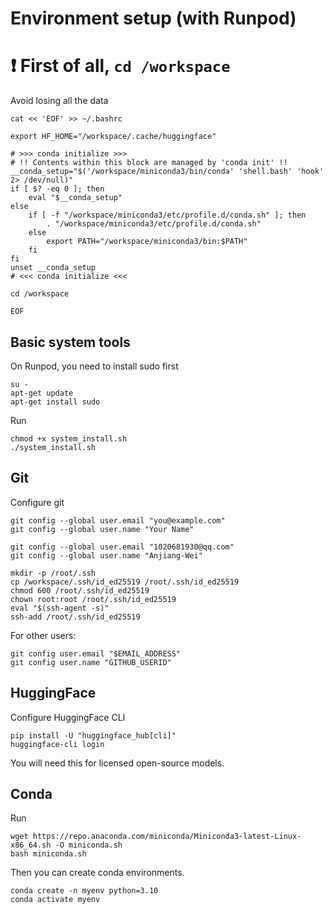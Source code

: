 # Environment setup (with Runpod)

# ❗ First of all, `cd /workspace`

Avoid losing all the data

```
cat << 'EOF' >> ~/.bashrc

export HF_HOME="/workspace/.cache/huggingface"

# >>> conda initialize >>>
# !! Contents within this block are managed by 'conda init' !!
__conda_setup="$('/workspace/miniconda3/bin/conda' 'shell.bash' 'hook' 2> /dev/null)"
if [ $? -eq 0 ]; then
    eval "$__conda_setup"
else
    if [ -f "/workspace/miniconda3/etc/profile.d/conda.sh" ]; then
        . "/workspace/miniconda3/etc/profile.d/conda.sh"
    else
        export PATH="/workspace/miniconda3/bin:$PATH"
    fi
fi
unset __conda_setup
# <<< conda initialize <<<

cd /workspace

EOF
```

## Basic system tools

On Runpod, you need to install sudo first
```
su -
apt-get update
apt-get install sudo
```

Run
```
chmod +x system_install.sh
./system_install.sh
```

## Git

Configure git
```
git config --global user.email "you@example.com"
git config --global user.name "Your Name"
```

```
git config --global user.email "1020681930@qq.com"
git config --global user.name "Anjiang-Wei"
```

```
mkdir -p /root/.ssh
cp /workspace/.ssh/id_ed25519 /root/.ssh/id_ed25519
chmod 600 /root/.ssh/id_ed25519
chown root:root /root/.ssh/id_ed25519
eval "$(ssh-agent -s)"
ssh-add /root/.ssh/id_ed25519
```

For other users:
```
git config user.email "$EMAIL_ADDRESS"
git config user.name "GITHUB_USERID"
```

## HuggingFace

Configure HuggingFace CLI
```
pip install -U "huggingface_hub[cli]"
huggingface-cli login
```
You will need this for licensed open-source models.

## Conda

Run
```
wget https://repo.anaconda.com/miniconda/Miniconda3-latest-Linux-x86_64.sh -O miniconda.sh
bash miniconda.sh
```
Then you can create conda environments.
```
conda create -n myenv python=3.10
conda activate myenv
```
